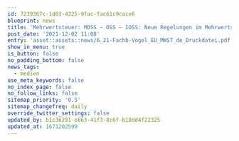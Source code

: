```yaml
---
id: 7239367c-1d03-4325-9fac-fac61c9cace6
blueprint: news
title: 'Mehrwertsteuer: MOSS – OSS – IOSS: Neue Regelungen im Mehrwertsteuerrecht der EU'
post_date: '2021-12-02 11:08'
entry: 'asset::assets::news/6_21-Fachb-Vogel_EU_MWST_de_Druckdatei.pdf'
show_in_menu: true
is_button: false
no_padding_bottom: false
news_tags:
  - medien
use_meta_keywords: false
no_index_page: false
no_follow_links: false
sitemap_priority: '0.5'
sitemap_changefreq: daily
override_twitter_settings: false
updated_by: b1c36291-e863-41f3-8c6f-b18dd4f22325
updated_at: 1671202599
---
```

